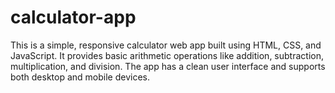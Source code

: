 # calculator-app
This is a simple, responsive calculator web app built using HTML, CSS, and JavaScript. It provides basic arithmetic operations like addition, subtraction, multiplication, and division. The app has a clean user interface and supports both desktop and mobile devices.
